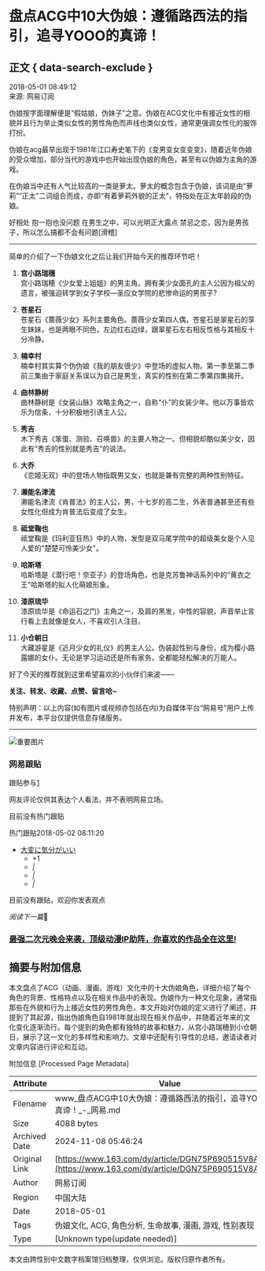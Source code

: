 # 盘点ACG中10大伪娘：遵循路西法的指引，追寻YOOO的真谛！

## 正文 { data-search-exclude }


2018-05-01 08:49:12  
来源: 网易订阅

伪娘按字面理解便是“假姑娘，伪妹子”之意。伪娘在ACG文化中有接近女性的相貌并且行为举止类似女性的男性角色而声线也类似女性，通常更强调女性化的服饰打扮。

伪娘在acg最早出现于1981年江口寿史笔下的《变男变女变变变》，随着近年伪娘的受众增加，部分当代的游戏中也开始出现伪娘的角色，甚至有以伪娘为主角的游戏。

在伪娘当中还有人气比较高的一类是萝太。萝太的概念包含于伪娘，该词是由“萝莉”“正太”二词组合而成，亦即“有着萝莉外貌的正太”，特指处在正太年龄段的伪娘。

好相处 抱一抱也没问题 在男生之中，可以光明正大露点 禁忌之恋，因为是男孩子，所以怎么搞都不会有问题\[滑稽\]

---

简单的介绍了一下伪娘文化之后让我们开始今天的推荐环节吧！

1. **宫小路瑞穗**  
   宫小路瑞穂《少女爱上姐姐》的男主角。拥有美少女面孔的主人公因为祖父的遗言，被强迫转学到女子学校—圣应女学院的悲惨命运的男孩子?
   
2. **苍星石**  
   苍星石《蔷薇少女》系列主要角色。蔷薇少女第四人偶，苍星石是翠星石的孪生妹妹，也是两眼不同色，左边红右边绿，跟翠星石左右相反性格与其相反十分冷静。
   
3. **楠幸村**  
   楠幸村其实算个伪伪娘《我的朋友很少》中登场的虚拟人物。第一季至第二季前三集由于家庭关系误以为自己是男生，真实的性别在第二季第四集揭开。

4. **曲林静树**  
   曲林静树是《女装山脉》攻略主角之一，自称“仆”的女装少年。他以万事皆欢乐为信条，十分积极地引诱主人公。

5. **秀吉**  
   木下秀吉《笨蛋、测验、召唤兽》的主要人物之一。但相貌却酷似美少女，因此有“秀吉的性别就是秀吉”的说法。

6. **大乔**  
   《恋姬无双》中的登场人物指既男又女，也就是兼有完整的两种性别特征。

7. **濑能名津流**  
   濑能名津流《肯普法》的主人公，男，十七岁的高二生，外表普通甚至还有些女性化但成为肯普法后变成了女生。

8. **祗堂鞠也**  
   祗堂鞠是《玛利亚狂热》中的人物，发型是双马尾学院中的超级美女是个人见人爱的"楚楚可怜美少女"。

9. **哈斯塔**  
   哈斯塔是《潜行吧！奈亚子》的登场角色，也是克苏鲁神话系列中的“黄衣之王”哈斯塔的拟人化萌娘形象。

10. **漆原琉华**  
    漆原琉华是《命运石之门》主角之一，及肩的黑发，中性的容貌，声音举止言行看上去就像是女人，不喜欢引人注目。

11. **小仓朝日**  
    大藏游星是《近月少女的礼仪》的男主人公。伪装起性别与身份，成为樱小路露娜的女仆。无论是学习运动还是所有家务，全都能轻松解决的万能人。

好了今天的推荐就到这里希望喜欢的小伙伴们来波——

**关注、转发、收藏、点赞、留言哈~**

特别声明：以上内容(如有图片或视频亦包括在内)为自媒体平台“网易号”用户上传并发布，本平台仅提供信息存储服务。  

---

![重要图片](http://mobilepics.ws.126.net/219746f4f41eb2878386848ed97868290224.jpg)

### 网易跟贴

跟贴参与[1](https://comment.tie.163.com/DGN75P690515V8AT.html)  

网友评论仅供其表达个人看法，并不表明网易立场。  

目前没有热门跟贴

热门跟贴2018-05-02 08:11:20

-   [大変に気分がいい](https://comment.tie.163.com/DGN75P690515V8AT.html)  
    -   +1  
    -   _|_  
    -   _|_  
    -   _|_  

目前没有跟贴，欢迎你发表观点

_阅读下一篇_🔗

### [最强二次元晚会来袭，顶级动漫IP助阵，你喜欢的作品全在这里!](https://www.163.com/dy/article/E0M6TR7I0515V8AT.html)  



## 摘要与附加信息

<!-- tcd_abstract -->
本文盘点了ACG（动画、漫画、游戏）文化中的十大伪娘角色，详细介绍了每个角色的背景、性格特点以及在相关作品中的表现。伪娘作为一种文化现象，通常指那些在外貌和行为上接近女性的男性角色，本文开始对伪娘的定义进行了阐述，并提到了其起源，指出伪娘角色自1981年就出现在相关作品中，并随着近年来的文化变化逐渐流行。每个提到的角色都有独特的故事和魅力，从宫小路瑞穗到小仓朝日，展示了这一文化的多样性和影响力。文章中还配有引导性的总结，邀请读者对文章内容进行评论和互动。
<!-- tcd_abstract_end -->

附加信息 [Processed Page Metadata]

| Attribute       | Value                                  |
|-----------------|----------------------------------------|
| Filename        | www_盘点ACG中10大伪娘：遵循路西法的指引，追寻YOOO的真谛！_-_网易.md                             |
| Size            | 4088 bytes                           |
| Archived Date   | 2024-11-08 05:46:24                             |
| Original Link   | [https://www.163.com/dy/article/DGN75P690515V8AT.html](https://www.163.com/dy/article/DGN75P690515V8AT.html)                       |
| Author          | 网易订阅                               |
| Region          | 中国大陆                               |
| Date            | 2018-05-01                                 |
| Tags            | 伪娘文化, ACG, 角色分析, 生命故事, 漫画, 游戏, 性别表现                                 |
| Type            | [Unknown type(update needed)]                                 |
<!-- tcd_table_end -->

本文由跨性别中文数字档案馆归档整理，仅供浏览。版权归原作者所有。
